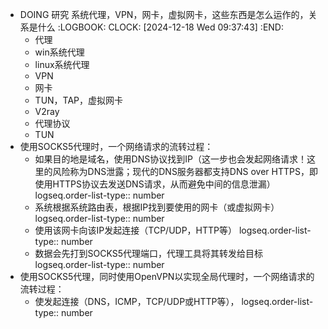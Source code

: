 - DOING 研究 系统代理，VPN，网卡，虚拟网卡，这些东西是怎么运作的，关系是什么
  :LOGBOOK:
  CLOCK: [2024-12-18 Wed 09:37:43]
  :END:
	- 代理
	- win系统代理
	- linux系统代理
	- VPN
	- 网卡
	- TUN，TAP，虚拟网卡
	- V2ray
	- 代理协议
	- TUN
- 使用SOCKS5代理时，一个网络请求的流转过程：
	- 如果目的地是域名，使用DNS协议找到IP（这一步也会发起网络请求！这里的风险称为DNS泄露；现代的DNS服务器都支持DNS over HTTPS，即使用HTTPS协议去发送DNS请求，从而避免中间的信息泄漏）
	  logseq.order-list-type:: number
	- 系统根据系统路由表，根据IP找到要使用的网卡（或虚拟网卡）
	  logseq.order-list-type:: number
	- 使用该网卡向该IP发起连接（TCP/UDP，HTTP等）
	  logseq.order-list-type:: number
	- 数据会先打到SOCKS5代理端口，代理工具将其转发给目标
	  logseq.order-list-type:: number
- 使用SOCKS5代理，同时使用OpenVPN以实现全局代理时，一个网络请求的流转过程：
	- 使发起连接（DNS，ICMP，TCP/UDP或HTTP等），
	  logseq.order-list-type:: number